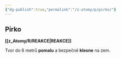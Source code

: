 ```yaml
---
{"dg-publish":true,"permalink":"/z-atomy/p/pirko/"}
---
```


## Pírko
**[[z_Atomy/R/REAKCE\|REAKCE]]**

Tvor do 6 metrů **pomalu** a bezpečně **klesne** na zem.